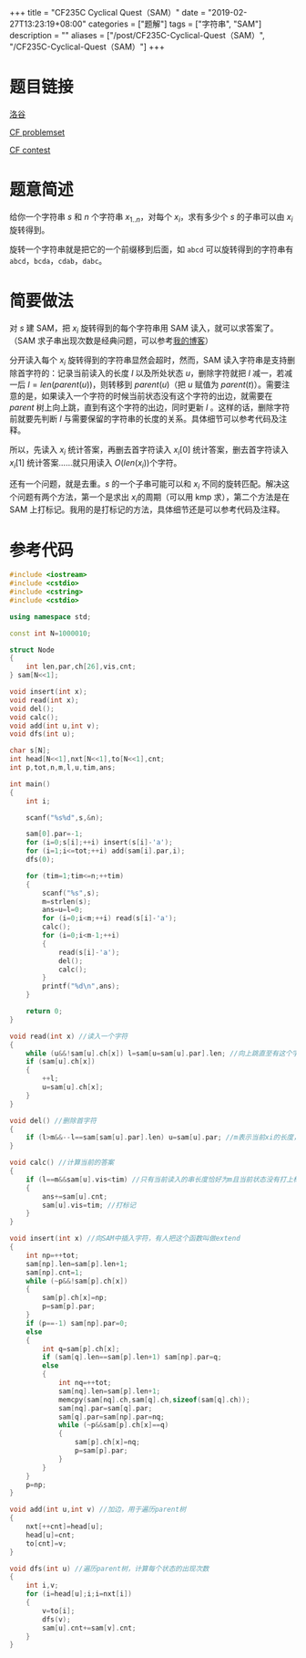 +++
title = "CF235C Cyclical Quest（SAM）"
date = "2019-02-27T13:23:19+08:00"
categories = ["题解"]
tags = ["字符串", "SAM"]
description = ""
aliases = ["/post/CF235C-Cyclical-Quest（SAM）", "/CF235C-Cyclical-Quest（SAM）"]
+++


# 题目链接

[洛谷](https://www.luogu.org/problemnew/show/CF235C)

[CF problemset](https://codeforces.com/problemset/problem/235/C)

[CF contest](https://codeforces.com/contest/235/problem/C)

# 题意简述

给你一个字符串 $s$ 和 $n$ 个字符串 $x_{1..n}$，对每个 $x_i$，求有多少个 $s$ 的子串可以由 $x_i$ 旋转得到。

旋转一个字符串就是把它的一个前缀移到后面，如 `abcd` 可以旋转得到的字符串有 `abcd`，`bcda`，`cdab`，`dabc`。

<!--more-->

# 简要做法

对 $s$ 建 SAM，把 $x_i$ 旋转得到的每个字符串用 SAM 读入，就可以求答案了。（SAM 求子串出现次数是经典问题，可以参考[我的博客](/post/%E5%90%8E%E7%BC%80%E8%87%AA%E5%8A%A8%E6%9C%BA%EF%BC%88SAM%EF%BC%89%E5%AD%A6%E4%B9%A0%E7%AC%94%E8%AE%B0/#%E5%AD%90%E4%B8%B2%E5%87%BA%E7%8E%B0%E6%AC%A1%E6%95%B0)）

分开读入每个 $x_i$ 旋转得到的字符串显然会超时，然而，SAM 读入字符串是支持删除首字符的：记录当前读入的长度 $l$ 以及所处状态 $u$，删除字符就把 $l$ 减一，若减一后 $l=len(parent(u))$，则转移到 $parent(u)$（把 $u$ 赋值为 $parent(t)$）。需要注意的是，如果读入一个字符的时候当前状态没有这个字符的出边，就需要在 $parent$ 树上向上跳，直到有这个字符的出边，同时更新 $l$ 。这样的话，删除字符前就要先判断 $l$ 与需要保留的字符串的长度的关系。具体细节可以参考代码及注释。

所以，先读入 $x_i$ 统计答案，再删去首字符读入 $x_i[0]$ 统计答案，删去首字符读入 $x_i[1]$ 统计答案……就只用读入 $O(len(x_i))​$ 个字符。

还有一个问题，就是去重。$s$ 的一个子串可能可以和 $x_i$ 不同的旋转匹配。解决这个问题有两个方法，第一个是求出 $x_i​$ 的周期（可以用 kmp 求），第二个方法是在 SAM 上打标记。我用的是打标记的方法，具体细节还是可以参考代码及注释。

# 参考代码

```cpp
#include <iostream>
#include <cstdio>
#include <cstring>
#include <cstdio>

using namespace std;

const int N=1000010;

struct Node
{
    int len,par,ch[26],vis,cnt;
} sam[N<<1];

void insert(int x);
void read(int x);
void del();
void calc();
void add(int u,int v);
void dfs(int u);

char s[N];
int head[N<<1],nxt[N<<1],to[N<<1],cnt;
int p,tot,n,m,l,u,tim,ans;

int main()
{
    int i;

    scanf("%s%d",s,&n);

    sam[0].par=-1;
    for (i=0;s[i];++i) insert(s[i]-'a');
    for (i=1;i<=tot;++i) add(sam[i].par,i);
    dfs(0);

    for (tim=1;tim<=n;++tim)
    {
        scanf("%s",s);
        m=strlen(s);
        ans=u=l=0;
        for (i=0;i<m;++i) read(s[i]-'a');
        calc();
        for (i=0;i<m-1;++i)
        {
            read(s[i]-'a');
            del();
            calc();
        }
        printf("%d\n",ans);
    }

    return 0;
}

void read(int x) //读入一个字符
{
    while (u&&!sam[u].ch[x]) l=sam[u=sam[u].par].len; //向上跳直至有这个字符的出边
    if (sam[u].ch[x])
    {
        ++l;
        u=sam[u].ch[x];
    }
}

void del() //删除首字符
{
    if (l>m&&--l==sam[sam[u].par].len) u=sam[u].par; //m表示当前xi的长度，只有l>m的时候才删除
}

void calc() //计算当前的答案
{
    if (l==m&&sam[u].vis<tim) //只有当前读入的串长度恰好为m且当前状态没有打上标记时才统计答案
    {
        ans+=sam[u].cnt;
        sam[u].vis=tim; //打标记
    }
}

void insert(int x) //向SAM中插入字符，有人把这个函数叫做extend
{
    int np=++tot;
    sam[np].len=sam[p].len+1;
    sam[np].cnt=1;
    while (~p&&!sam[p].ch[x])
    {
        sam[p].ch[x]=np;
        p=sam[p].par;
    }
    if (p==-1) sam[np].par=0;
    else
    {
        int q=sam[p].ch[x];
        if (sam[q].len==sam[p].len+1) sam[np].par=q;
        else
        {
            int nq=++tot;
            sam[nq].len=sam[p].len+1;
            memcpy(sam[nq].ch,sam[q].ch,sizeof(sam[q].ch));
            sam[nq].par=sam[q].par;
            sam[q].par=sam[np].par=nq;
            while (~p&&sam[p].ch[x]==q)
            {
                sam[p].ch[x]=nq;
                p=sam[p].par;
            }
        }
    }
    p=np;
}

void add(int u,int v) //加边，用于遍历parent树
{
    nxt[++cnt]=head[u];
    head[u]=cnt;
    to[cnt]=v;
}

void dfs(int u) //遍历parent树，计算每个状态的出现次数
{
    int i,v;
    for (i=head[u];i;i=nxt[i])
    {
        v=to[i];
        dfs(v);
        sam[u].cnt+=sam[v].cnt;
    }
}
```

